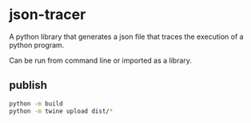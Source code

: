 # json-tracer
A python library that generates a json file that traces the execution of a python program.

Can be run from command line or imported as a library.


## publish
```bash
python -m build
python -m twine upload dist/*
```
